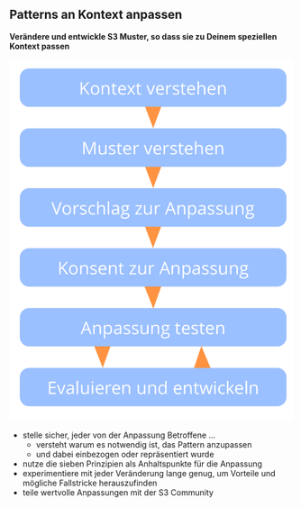 ## Patterns an Kontext anpassen

**Verändere und entwickle S3 Muster, so dass sie zu Deinem speziellen Kontext passen**

![right,fit](img/process/adapt-pattern-to-context.png)

- stelle sicher, jeder von der Anpassung Betroffene … 
    - versteht warum es notwendig ist, das Pattern anzupassen
    - und dabei einbezogen oder repräsentiert wurde
- nutze die sieben Prinzipien als Anhaltspunkte für die Anpassung
- experimentiere mit jeder Veränderung lange genug, um Vorteile und mögliche Fallstricke herauszufinden
- teile wertvolle Anpassungen mit der S3 Community